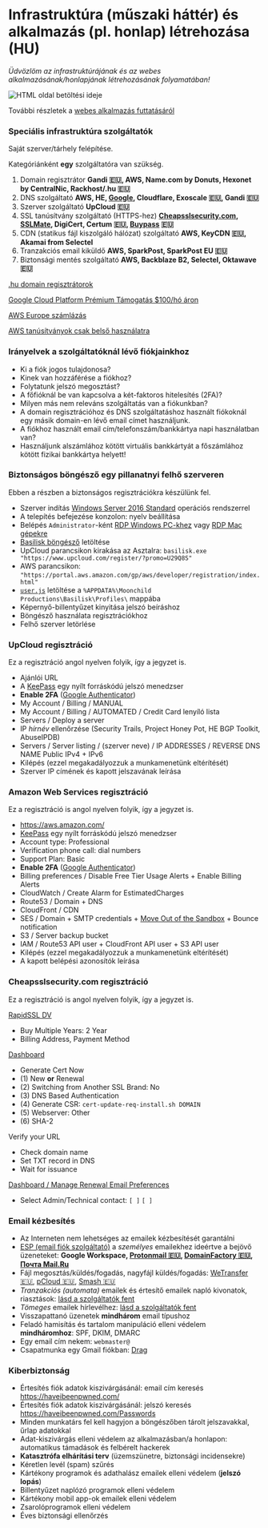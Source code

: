 # Infrastruktúra (műszaki háttér) és alkalmazás (pl. honlap) létrehozása (HU)

*Üdvözlöm az infrastruktúrájának és az webes alkalmazásának/honlapjának létrehozásának folyamatában!*

![HTML oldal betöltési ideje](/Page-html-load-time.png)

További részletek a [webes alkalmazás futtatásáról](/CV2.md)

### Speciális infrastruktúra szolgáltatók

Saját szerver/tárhely felépítése.

Kategóriánként **egy** szolgáltatóra van szükség.

1. Domain regisztrátor
   **Gandi :eu:, AWS, Name.com by Donuts, Hexonet by CentralNic, Rackhost/.hu :eu:**
1. DNS szolgáltató
   **AWS, HE, [Google](https://cloud.google.com/dns/pricing), Cloudflare, Exoscale :eu:, Gandi :eu:**
1. Szerver szolgáltató
   **UpCloud :eu:**
1. SSL tanúsítvány szolgáltató (HTTPS-hez)
   **[Cheapsslsecurity.com](https://cheapsslsecurity.com/rapidssl/rapidsslcertificate.html),
   [SSLMate](https://sslmate.com/),
   DigiCert,
   Certum :eu:,
   [Buypass](https://www.buypass.com/ssl) :eu:**
1. CDN (statikus fájl kiszolgáló hálózat) szolgáltató
   **AWS, KeyCDN :eu:, Akamai from Selectel**
1. Tranzakciós email kiküldő
   **AWS, SparkPost, SparkPost EU :eu:**
1. Biztonsági mentés szolgáltató
   **AWS, Backblaze B2, Selectel, Oktawave :eu:**

[.hu domain regisztrátorok](http://www.domain.hu/domain/)

[Google Cloud Platform Prémium Támogatás $100/hó áron](https://cloud.google.com/support/?options=premium-support#support-options)

[AWS Europe számlázás](https://aws.amazon.com/legal/aws-emea/)

[AWS tanúsítványok csak belső használatra](https://aws.amazon.com/certificate-manager/faqs/#general)

### Irányelvek a szolgáltatóknál lévő fiókjainkhoz

- Ki a fiók jogos tulajdonosa?
- Kinek van hozzáférése a fiókhoz?
- Folytatunk jelszó megosztást?
- A főfióknál be van kapcsolva a két-faktoros hitelesítés (2FA)?
- Milyen más nem releváns szolgáltatás van a fiókunkban?
- A domain regisztrációhoz és DNS szolgáltatáshoz használt fiókoknál egy másik domain-en lévő email címet használjunk.
- A fiókhoz használt email cím/telefonszám/bankkártya napi használatban van?
- Használjunk alszámlához kötött virtuális bankkártyát a főszámlához kötött fizikai bankkártya helyett!

### Biztonságos böngésző egy pillanatnyi felhő szerveren

Ebben a részben a biztonságos regisztrációkra készülünk fel.

- Szerver indítás [Windows Server 2016 Standard](https://hub.upcloud.com/server/create) operációs rendszerrel
- A telepítés befejezése konzolon: nyelv beállítása
- Belépés `Administrator`-ként
  [RDP Windows PC-khez](https://ci.freerdp.com/job/freerdp-nightly-windows/arch=win64,label=vs2013/)
  vagy [RDP Mac gépekre](https://itunes.apple.com/us/app/microsoft-remote-desktop/id1295203466?mt=12)
- [Basilisk böngésző](http://eu.basilisk-browser.org/release/basilisk-latest.win64.zip) letöltése
- UpCloud parancsikon kirakása az Asztalra: `basilisk.exe "https://www.upcloud.com/register/?promo=U29Q8S"`
- AWS parancsikon: `"https://portal.aws.amazon.com/gp/aws/developer/registration/index.html"`
- [`user.js`](https://github.com/szepeviktor/windows-workstation/blob/master/upcloud/user.js)
  letöltése a `%APPDATA%\Moonchild Productions\Basilisk\Profiles\` mappába
- Képernyő-billentyűzet kinyitása jelszó beíráshoz
- Böngésző használata regisztrációkhoz
- Felhő szerver letörlése

### UpCloud regisztráció

Ez a regisztráció angol nyelven folyik, így a jegyzet is.

- Ajánlói URL
- A [KeePass](https://keepass.info/) egy nyílt forráskódú jelszó menedzser
- **Enable 2FA** ([Google Authenticator](https://play.google.com/store/apps/details?id=com.google.android.apps.authenticator2))
- My Account / Billing / MANUAL
- My Account / Billing / AUTOMATED / Credit Card lenyíló lista
- Servers / Deploy a server
- IP _hírnév_ ellenőrzése (Security Trails, Project Honey Pot, HE BGP Toolkit, AbuseIPDB)
- Servers / Server listing / (szerver neve) / IP ADDRESSES / REVERSE DNS NAME Public IPv4 + IPv6
- Kilépés (ezzel megakadályozzuk a munkamenetünk eltérítését)
- Szerver IP címének és kapott jelszavának leírása

### Amazon Web Services regisztráció

Ez a regisztráció is angol nyelven folyik, így a jegyzet is.

- https://aws.amazon.com/
- [KeePass](https://keepass.info/) egy nyílt forráskódú jelszó menedzser
- Account type: Professional
- Verification phone call: dial numbers
- Support Plan: Basic
- **Enable 2FA** ([Google Authenticator](https://play.google.com/store/apps/details?id=com.google.android.apps.authenticator2))
- Billing preferences / Disable Free Tier Usage Alerts + Enable Billing Alerts
- CloudWatch / Create Alarm for EstimatedCharges
- Route53 / Domain + DNS
- CloudFront / CDN
- SES / Domain + SMTP credentials +
  [Move Out of the Sandbox](https://docs.aws.amazon.com/ses/latest/DeveloperGuide/request-production-access.html) +
  Bounce notification
- S3 / Server backup bucket
- IAM / Route53 API user + CloudFront API user + S3 API user
- Kilépés (ezzel megakadályozzuk a munkamenetünk eltérítését)
- A kapott belépési azonosítók leírása

### Cheapsslsecurity.com regisztráció

Ez a regisztráció is angol nyelven folyik, így a jegyzet is.

[RapidSSL DV](https://cheapsslsecurity.com/rapidssl/rapidsslcertificate.html)

- Buy Multiple Years: 2 Year
- Billing Address, Payment Method

[Dashboard](https://cheapsslsecurity.com/client/ordersummary.html)

- Generate Cert Now
- (1) New **or** Renewal
- (2) Switching from Another SSL Brand: No
- (3) DNS Based Authentication
- (4) Generate CSR: `cert-update-req-install.sh DOMAIN`
- (5) Webserver: Other
- (6) SHA-2

Verify your URL

- Check domain name
- Set TXT record in DNS
- Wait for issuance

[Dashboard / Manage Renewal Email Preferences](https://cheapsslsecurity.com/client/renewalemail-preferences.html)

- Select Admin/Technical contact: `[ ]` `[ ]`

### Email kézbesítés

- Az Interneten nem lehetséges az emailek kézbesítését garantálni
- [ESP (email fiók szolgáltató)](https://twofactorauth.org/#email)
  a *személyes* emailekhez ideértve a bejövő üzeneteket:
  **Google Workspace, [Protonmail :eu:](https://protonmail.com/signup), [DomainFactory :eu:](https://www.df.eu/int/e-mail-hosting/), [Почта Mail.Ru](https://biz.mail.ru/mail/)**
- Fájl megosztás/küldés/fogadás, nagyfájl küldés/fogadás: [WeTransfer :eu:](https://wetransfer.com/),
  [pCloud :eu:](https://transfer.pcloud.com/),
  [Smash :eu:](https://fromsmash.com/)
- *Tranzakciós (automata)* emailek és értesítő emailek napló kivonatok, riasztások:
  [lásd a szolgáltatók fent](#speci%C3%A1lis-infrastrukt%C3%BAra-szolg%C3%A1ltat%C3%B3k)
- *Tömeges* emailek hírlevélhez: [lásd a szolgáltatók fent](#speci%C3%A1lis-infrastrukt%C3%BAra-szolg%C3%A1ltat%C3%B3k)
- Visszapattanó üzenetek **mindhárom** email típushoz
- Feladó hamisítás és tartalom manipuláció elleni védelem **mindháromhoz**: SPF, DKIM, DMARC
- Egy email cím nekem: `webmaster@`
- Csapatmunka egy Gmail fiókban: [Drag](https://www.dragapp.com/)

### Kiberbiztonság

- Értesítés fiók adatok kiszivárgásánál: email cím keresés https://haveibeenpwned.com/
- Értesítés fiók adatok kiszivárgásánál: jelszó keresés https://haveibeenpwned.com/Passwords
- Minden munkatárs fel kell hagyjon a böngészőben tárolt jelszavakkal, űrlap adatokkal
- Adat-kiszivárgás elleni védelem az alkalmazásban/a honlapon:
  automatikus támadások és felbérelt hackerek
- **Katasztrófa elhárítási terv** (üzemszünetre, biztonsági incidensekre)
- Kéretlen levél (spam) szűrés
- Kártékony programok és adathalász emailek elleni védelem (**jelszó lopás**)
- Billentyűzet naplózó programok elleni védelem
- Kártékony mobil app-ok emailek elleni védelem
- Zsarolóprogramok elleni védelem
- Éves biztonsági ellenőrzés
